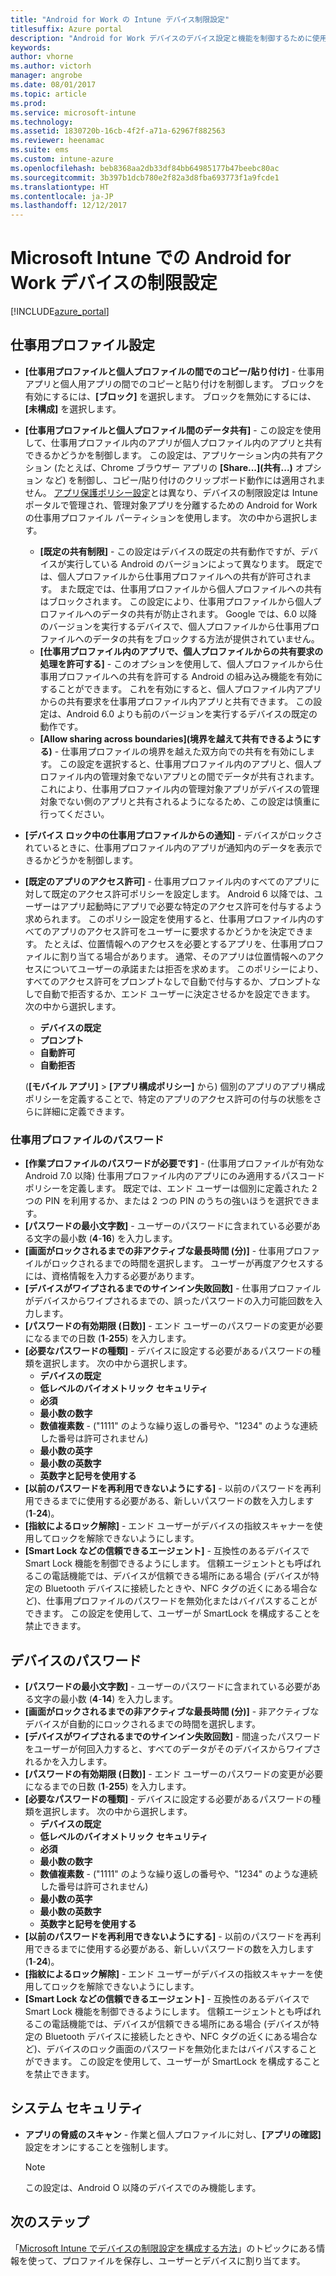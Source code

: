 ```yaml
---
title: "Android for Work の Intune デバイス制限設定"
titlesuffix: Azure portal
description: "Android for Work デバイスのデバイス設定と機能を制御するために使用できる Intune 設定について説明します。"
keywords: 
author: vhorne
ms.author: victorh
manager: angrobe
ms.date: 08/01/2017
ms.topic: article
ms.prod: 
ms.service: microsoft-intune
ms.technology: 
ms.assetid: 1830720b-16cb-4f2f-a71a-62967f882563
ms.reviewer: heenamac
ms.suite: ems
ms.custom: intune-azure
ms.openlocfilehash: beb8368aa2db33df84bb64985177b47beebc80ac
ms.sourcegitcommit: 3b397b1dcb780e2f82a3d8fba693773f1a9fcde1
ms.translationtype: HT
ms.contentlocale: ja-JP
ms.lasthandoff: 12/12/2017
---
```

# <a name="android-for-work-device-restriction-settings-in-microsoft-intune"></a>Microsoft Intune での Android for Work デバイスの制限設定

[!INCLUDE[azure_portal](./includes/azure_portal.md)]

## <a name="work-profile-settings"></a>仕事用プロファイル設定
-   **[仕事用プロファイルと個人プロファイルの間でのコピー/貼り付け]** - 仕事用アプリと個人用アプリの間でのコピーと貼り付けを制御します。 ブロックを有効にするには、**[ブロック]** を選択します。 ブロックを無効にするには、**[未構成]** を選択します。
- **[仕事用プロファイルと個人プロファイル間のデータ共有]** - この設定を使用して、仕事用プロファイル内のアプリが個人プロファイル内のアプリと共有できるかどうかを制御します。 この設定は、アプリケーション内の共有アクション (たとえば、Chrome ブラウザー アプリの **[Share...]\(共有...\)** オプション など) を制御し、コピー/貼り付けのクリップボード動作には適用されません。 [アプリ保護ポリシー設定](https://docs.microsoft.com/intune-classic/deploy-use/protect-app-data-using-mobile-app-management-policies-with-microsoft-intune)とは異なり、デバイスの制限設定は Intune ポータルで管理され、管理対象アプリを分離するための Android for Work の仕事用プロファイル パーティションを使用します。 次の中から選択します。
    - **[既定の共有制限]** - この設定はデバイスの既定の共有動作ですが、デバイスが実行している Android のバージョンによって異なります。 既定では、個人プロファイルから仕事用プロファイルへの共有が許可されます。 また既定では、仕事用プロファイルから個人プロファイルへの共有はブロックされます。 この設定により、仕事用プロファイルから個人プロファイルへのデータの共有が防止されます。 Google では、6.0 以降のバージョンを実行するデバイスで、個人プロファイルから仕事用プロファイルへのデータの共有をブロックする方法が提供されていません。   
    - **[仕事用プロファイル内のアプリで、個人プロファイルからの共有要求の処理を許可する]** - このオプションを使用して、個人プロファイルから仕事用プロファイルへの共有を許可する Android の組み込み機能を有効にすることができます。 これを有効にすると、個人プロファイル内アプリからの共有要求を仕事用プロファイル内アプリと共有できます。 この設定は、Android 6.0 よりも前のバージョンを実行するデバイスの既定の動作です。
    - **[Allow sharing across boundaries]\(境界を越えて共有できるようにする\)** - 仕事用プロファイルの境界を越えた双方向での共有を有効にします。 この設定を選択すると、仕事用プロファイル内のアプリと、個人プロファイル内の管理対象でないアプリとの間でデータが共有されます。 これにより、仕事用プロファイル内の管理対象アプリがデバイスの管理対象でない側のアプリと共有されるようになるため、この設定は慎重に行ってください。

-   **[デバイス ロック中の仕事用プロファイルからの通知]** - デバイスがロックされているときに、仕事用プロファイル内のアプリが通知内のデータを表示できるかどうかを制御します。
-   **[既定のアプリのアクセス許可]** - 仕事用プロファイル内のすべてのアプリに対して既定のアクセス許可ポリシーを設定します。 Android 6 以降では、ユーザーはアプリ起動時にアプリで必要な特定のアクセス許可を付与するよう求められます。 このポリシー設定を使用すると、仕事用プロファイル内のすべてのアプリのアクセス許可をユーザーに要求するかどうかを決定できます。 たとえば、位置情報へのアクセスを必要とするアプリを、仕事用プロファイルに割り当てる場合があります。 通常、そのアプリは位置情報へのアクセスについてユーザーの承諾または拒否を求めます。 このポリシーにより、すべてのアクセス許可をプロンプトなしで自動で付与するか、プロンプトなしで自動で拒否するか、エンド ユーザーに決定させるかを設定できます。 次の中から選択します。
    -   **デバイスの既定**
    -   **プロンプト**
    -   **自動許可**
    -   **自動拒否**

    (**[モバイル アプリ]** > **[アプリ構成ポリシー]** から) 個別のアプリのアプリ構成ポリシーを定義することで、特定のアプリのアクセス許可の付与の状態をさらに詳細に定義できます。

### <a name="work-profile-password"></a>仕事用プロファイルのパスワード
- **[作業プロファイルのパスワードが必要です]** - (仕事用プロファイルが有効な Android 7.0 以降) 仕事用プロファイル内のアプリにのみ適用するパスコード ポリシーを定義します。 既定では、エンド ユーザーは個別に定義された 2 つの PIN を利用するか、または 2 つの PIN のうちの強いほうを選択できます。
- **[パスワードの最小文字数]** - ユーザーのパスワードに含まれている必要がある文字の最小数 (**4**-**16**) を入力します。
- **[画面がロックされるまでの非アクティブな最長時間 (分)]** - 仕事用プロファイルがロックされるまでの時間を選択します。 ユーザーが再度アクセスするには、資格情報を入力する必要があります。
- **[デバイスがワイプされるまでのサインイン失敗回数]** - 仕事用プロファイルがデバイスからワイプされるまでの、誤ったパスワードの入力可能回数を入力します。
- **[パスワードの有効期限 (日数)]** - エンド ユーザーのパスワードの変更が必要になるまでの日数 (**1**-**255**) を入力します。
- **[必要なパスワードの種類]** - デバイスに設定する必要があるパスワードの種類を選択します。 次の中から選択します。
    - **デバイスの既定**
    - **低レベルのバイオメトリック セキュリティ**
    - **必須**
    - **最小数の数字**
    - **数値複素数** - ("1111" のような繰り返しの番号や、"1234" のような連続した番号は許可されません)
    - **最小数の英字**
    - **最小数の英数字**
    - **英数字と記号を使用する**
- **[以前のパスワードを再利用できないようにする]** - 以前のパスワードを再利用できるまでに使用する必要がある、新しいパスワードの数を入力します (**1**-**24**)。
- **[指紋によるロック解除]** - エンド ユーザーがデバイスの指紋スキャナーを使用してロックを解除できないようにします。
- **[Smart Lock などの信頼できるエージェント]** - 互換性のあるデバイスで Smart Lock 機能を制御できるようにします。 信頼エージェントとも呼ばれるこの電話機能では、デバイスが信頼できる場所にある場合 (デバイスが特定の Bluetooth デバイスに接続したときや、NFC タグの近くにある場合など)、仕事用プロファイルのパスワードを無効化またはバイパスすることができます。 この設定を使用して、ユーザーが SmartLock を構成することを禁止できます。

## <a name="device-password"></a>デバイスのパスワード

- **[パスワードの最小文字数]** - ユーザーのパスワードに含まれている必要がある文字の最小数 (**4**-**14**) を入力します。
- **[画面がロックされるまでの非アクティブな最長時間 (分)]** - 非アクティブなデバイスが自動的にロックされるまでの時間を選択します。
- **[デバイスがワイプされるまでのサインイン失敗回数]** - 間違ったパスワードをユーザーが何回入力すると、すべてのデータがそのデバイスからワイプされるかを入力します。
- **[パスワードの有効期限 (日数)]** - エンド ユーザーのパスワードの変更が必要になるまでの日数 (**1**-**255**) を入力します。
- **[必要なパスワードの種類]** - デバイスに設定する必要があるパスワードの種類を選択します。 次の中から選択します。
    - **デバイスの既定**
    - **低レベルのバイオメトリック セキュリティ**
    - **必須**
    - **最小数の数字**
    - **数値複素数** - ("1111" のような繰り返しの番号や、"1234" のような連続した番号は許可されません)
    - **最小数の英字**
    - **最小数の英数字**
    - **英数字と記号を使用する**
- **[以前のパスワードを再利用できないようにする]** - 以前のパスワードを再利用できるまでに使用する必要がある、新しいパスワードの数を入力します (**1**-**24**)。
- **[指紋によるロック解除]** - エンド ユーザーがデバイスの指紋スキャナーを使用してロックを解除できないようにします。
- **[Smart Lock などの信頼できるエージェント]** - 互換性のあるデバイスで Smart Lock 機能を制御できるようにします。 信頼エージェントとも呼ばれるこの電話機能では、デバイスが信頼できる場所にある場合 (デバイスが特定の Bluetooth デバイスに接続したときや、NFC タグの近くにある場合など)、デバイスのロック画面のパスワードを無効化またはバイパスすることができます。 この設定を使用して、ユーザーが SmartLock を構成することを禁止できます。

## <a name="system-security"></a>システム セキュリティ

 - **アプリの脅威のスキャン** - 作業と個人プロファイルに対し、**[アプリの確認]** 設定をオンにすることを強制します。

   > [!Note]  
   > この設定は、Android O 以降のデバイスでのみ機能します。 

## <a name="next-steps"></a>次のステップ

「[Microsoft Intune でデバイスの制限設定を構成する方法](device-restrictions-configure.md)」のトピックにある情報を使って、プロファイルを保存し、ユーザーとデバイスに割り当てます。
